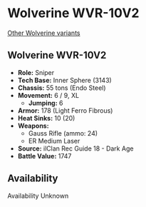 # Wolverine WVR-10V2

[Other Wolverine variants](../wolverine.md)

## Wolverine WVR-10V2
- **Role:** Sniper
- **Tech Base:** Inner Sphere (3143)
- **Chassis:** 55 tons (Endo Steel)
- **Movement:** 6 / 9, XL
  - **Jumping:** 6
- **Armor:** 178 (Light Ferro Fibrous)
- **Heat Sinks:** 10 (20)
- **Weapons:**
  - Gauss Rifle (ammo: 24)
  - ER Medium Laser
- **Source:** ilClan Rec Guide 18 - Dark Age
- **Battle Value:** 1747

## Availability

Availability Unknown

